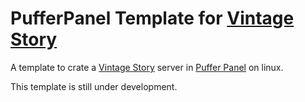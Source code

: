 # PufferPanel Template for [Vintage Story](https://www.vintagestory.at/)
A template to crate a [Vintage Story](https://www.vintagestory.at/) server in [Puffer Panel](https://www.pufferpanel.com/) on linux.

This template is still under development. 
